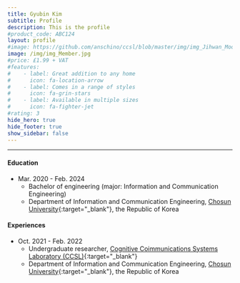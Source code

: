 ```yaml
---
title: Gyubin Kim
subtitle: Profile
description: This is the profile
#product_code: ABC124
layout: profile
#image: https://github.com/anschino/ccsl/blob/master/img/img_Jihwan_Moon.jpg?raw=true
image: /img/img_Member.jpg
#price: £1.99 + VAT
#features:
#    - label: Great addition to any home
#      icon: fa-location-arrow
#    - label: Comes in a range of styles
#      icon: fa-grin-stars
#    - label: Available in multiple sizes
#      icon: fa-fighter-jet
#rating: 3
hide_hero: true
hide_footer: true
show_sidebar: false
---
```


--------------------------------------------------

#### Education
* Mar. 2020	-	Feb. 2024
  * Bachelor of engineering (major: Information and Communication Engineering)
  * Department of Information and Communication Engineering, [Chosun University](http://www.chosun.ac.kr/){:target="_blank"}, the Republic of Korea   

#### Experiences
* Oct. 2021 - Feb. 2022
  * Undergraduate researcher, [Cognitive Coimmunications Systems Laboratory (CCSL)](https://anschino.github.io/ccsl){:target="_blank"}
  * Department of Information and Communication Engineering, [Chosun University](http://www.chosun.ac.kr/){:target="_blank"}, the Republic of Korea   

